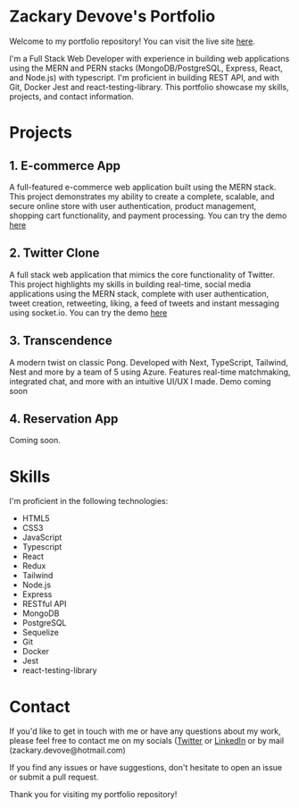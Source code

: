 <h1>Zackary Devove's Portfolio</h1>
Welcome to my portfolio repository! You can visit the live site <a href="https://www.zackarydevove.com/">here</a>.

I'm a Full Stack Web Developer with experience in building web applications using the MERN and PERN stacks (MongoDB/PostgreSQL, Express, React, and Node.js) with typescript. I'm proficient in building REST API, and with Git, Docker Jest and react-testing-library. This portfolio showcase my skills, projects, and contact information.

<h1> Projects </h1>
<h2> 1. E-commerce App </h2>
A full-featured e-commerce web application built using the MERN stack. This project demonstrates my ability to create a complete, scalable, and secure online store with user authentication, product management, shopping cart functionality, and payment processing.
You can try the demo <a href="https://ecom-app-tan.vercel.app/">here</a>

<h2> 2. Twitter Clone </h2>
A full stack web application that mimics the core functionality of Twitter. This project highlights my skills in building real-time, social media applications using the MERN stack, complete with user authentication, tweet creation, retweeting, liking, a feed of tweets and instant messaging using socket.io.
You can try the demo <a href="https://social-media-app-ruby.vercel.app/home">here</a>

<h2> 3. Transcendence </h2>
A modern twist on classic Pong. Developed with Next, TypeScript, Tailwind, Nest and more by a team of 5 using Azure. Features real-time matchmaking, integrated chat, and more with an intuitive UI/UX I made.
Demo coming soon

<h2> 4. Reservation App </h2>
Coming soon.

<h1> Skills </h1>
I'm proficient in the following technologies:
<ul>
<li>HTML5</li>
<li>CSS3</li>
<li>JavaScript</li>
<li>Typescript</li>
<li>React</li>
<li>Redux</li>
<li>Tailwind</li>
<li>Node.js</li>
<li>Express</li>
<li>RESTful API</li>
<li>MongoDB</li>
<li>PostgreSQL</li>
<li>Sequelize</li>
<li>Git</li>
<li>Docker</li>
<li>Jest</li>
<li>react-testing-library</li>
</ul>

<h1> Contact </h1>
If you'd like to get in touch with me or have any questions about my work, please feel free to contact me on my socials (<a href="https://twitter.com/ZackaryDevove">Twitter</a> or <a href="https://www.linkedin.com/in/zackarydevove/">LinkedIn</a> or by mail (zackary.devove@hotmail.com)


If you find any issues or have suggestions, don't hesitate to open an issue or submit a pull request.

Thank you for visiting my portfolio repository!
